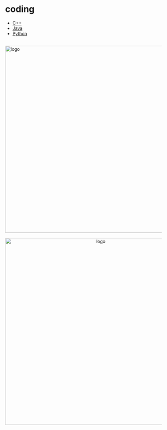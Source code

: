 # coding
  
-   [C++](/coding/c++.md)
-   [Java](/coding/java.md)
-   [Python](/coding/python.md)

<br />
<img  src='/img/bjkb.PNG' width="600" alt="logo">
<br />
<br />
<div align="center">
<img  src='/img/01.jpeg' width="600" alt="logo" />
</div>
<br />
<br />
